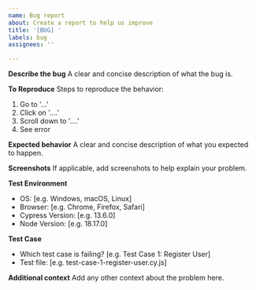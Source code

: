 ```yaml
---
name: Bug report
about: Create a report to help us improve
title: '[BUG] '
labels: bug
assignees: ''

---
```


**Describe the bug**
A clear and concise description of what the bug is.

**To Reproduce**
Steps to reproduce the behavior:
1. Go to '...'
2. Click on '....'
3. Scroll down to '....'
4. See error

**Expected behavior**
A clear and concise description of what you expected to happen.

**Screenshots**
If applicable, add screenshots to help explain your problem.

**Test Environment**
- OS: [e.g. Windows, macOS, Linux]
- Browser: [e.g. Chrome, Firefox, Safari]
- Cypress Version: [e.g. 13.6.0]
- Node Version: [e.g. 18.17.0]

**Test Case**
- Which test case is failing? [e.g. Test Case 1: Register User]
- Test file: [e.g. test-case-1-register-user.cy.js]

**Additional context**
Add any other context about the problem here.

